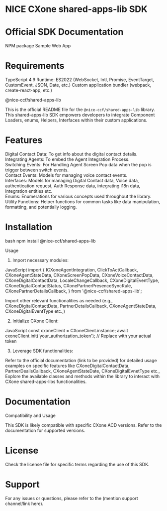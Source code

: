 # NICE CXone shared-apps-lib SDK

# Official SDK Documentation
NPM package
Sample Web App

# Requirements
TypeScript 4.9
Runtime: ES2022 (WebSocket, Intl, Promise, EventTarget, CustomEvent, JSON, Date, etc.)
Custom application bundler (webpack, create-react-app, etc.)

@nice-ccf/shared-apps-lib

This is the official README file for the `@nice-ccf/shared-apps-lib` library. This shared-apps-lib SDK empowers developers to integrate Component Loaders, enums, Helpers, Interfaces within their custom applications.

# Features
Digital Contact Data: To get info about the digital contact details.
<br/>
Integrating Agents: To embed the Agent Integration Process.
<br/>
Switching Events: For Handling Agent Screen Pop data when the pop is trigger between switch events.
<br/>
Contact Events: Models for managing voice contact events.
<br/>
Interfaces: Models for managing Digital Contact data, Voice data, authentication request, Auth Response data, integrating i18n data, Integration entities etc.
<br/>
Enums: Enumerations for various concepts used throughout the library.
<br/>
Utility Functions: Helper functions for common tasks like data manipulation, formatting, and potentially logging.


# Installation

bash
npm install @nice-ccf/shared-apps-lib

Usage

1. Import necessary modules:

JavaScript
import {
  ICXoneAgentIntegration,
  ClickToActCallback,
  CXoneAgentStateData,
  CXoneScreenPopData,
  CXoneVoiceContactData,
  CXoneDigitalContactData,
  LocaleChangeCallback,
  CXoneDigitalEventType,
  CXoneDigitalContactStatus,
  CXonePartnerPresenceSyncRule,
  CXonePartnerDetailsCallback,
} from '@nice-ccf/shared-apps-lib';

Import other relevant functionalities as needed (e.g., CXoneDigitalContactData, PartnerDetailsCallback, CXoneAgentStateData, CXoneDigitalEventType etc.,)

2. Initialize CXone Client:

JavaScript
const cxoneClient = CXoneClient.instance;
await cxoneClient.init('your_authorization_token'); // Replace with your actual token

3. Leverage SDK functionalities:

Refer to the official documentation (link to be provided) for detailed usage examples on specific features like CXoneDigitalContactData, PartnerDeailsCallback, CXoneAgentStateDate, CXoneDigitalEvnetType etc.,
Explore the available classes and methods within the library to interact with CXone shared-apps-libs functionalities.

# Documentation

Compatibility and Usage

This SDK is likely compatible with specific CXone ACD versions. Refer to the documentation for supported versions.

# License

Check the license file for specific terms regarding the use of this SDK.

# Support
For any issues or questions, please refer to the (mention support channel/link here).